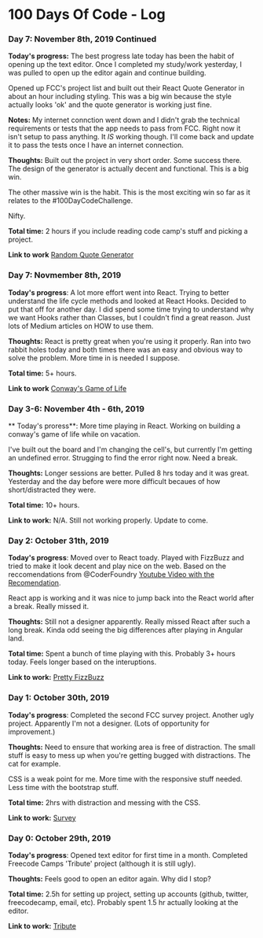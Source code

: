 # 100 Days Of Code - Log

### Day 7: November 8th, 2019 Continued
**Today's progress:** The best progress late today has been the habit of opening up the text editor. Once I completed my study/work yesterday, I was pulled to open up the editor again and continue building.

Opened up FCC's project list and built out their React Quote Generator in about an hour including styling. This was a big win because the style actually looks 'ok' and the quote generator is working just fine.

**Notes:** My internet connction went down and I didn't grab the technical requirements or tests that the app needs to pass from FCC. Right now it isn't setup to pass anything. It _IS_ working though. I'll come back and update it to pass the tests once I have an internet connection.

**Thoughts:** Built out the project in very short order. Some success there. The design of the generator is actually decent and functional. This is a big win.

The other massive win is the habit. This is the most exciting win so far as it relates to the #100DayCodeChallenge.

Nifty.

**Total time:** 2 hours if you include reading code camp's stuff and picking a project.

**Link to work** [Random Quote Generator](https://mreasye.github.io/randomquotegen/)

### Day 7: Novmember 8th, 2019
**Today's progress**: A lot more effort went into React. Trying to better understand the life cycle methods and looked at React Hooks. Decided to put that off for another day. I did spend some time trying to understand why we want Hooks rather than Classes, but I couldn't find a great reason. Just lots of Medium articles on HOW to use them.

**Thoughts:** React is pretty great when you're using it properly. Ran into two rabbit holes today and both times there was an easy and obvious way to solve the problem. More time in is needed I suppose.

**Total time:** 5+ hours.

**Link to work** [Conway's Game of Life](https://mreasye.github.io/gameoflife/)

### Day 3-6: November 4th - 6th, 2019
** Today's proress**: More time playing in React. Working on building a conway's game of life while on vacation.

I've built out the board and I'm changing the cell's, but currently I'm getting an undefined error. Strugging to find the error right now. Need a break.

**Thoughts:** Longer sessions are better. Pulled 8 hrs today and it was great. Yesterday and the day before were more difficult becaues of how short/distracted they were.

**Total time:** 10+ hours.

**Link to work:** N/A. Still not working properly. Update to come.

### Day 2: October 31th, 2019
**Today's progress**: Moved over to React toady. Played with FizzBuzz and tried to make it look decent and play nice on the web. Based on the reccomendations from @CoderFoundry [Youtube Video with the Recomendation](https://t.co/c6Bf4WE5Cy?amp=1).

React app is working and it was nice to jump back into the React world after a break. Really missed it.

**Thoughts:** Still not a designer apparently. Really missed React after such a long break. Kinda odd seeing the big differences after playing in Angular land.

**Total time:** Spent a bunch of time playing with this. Probably 3+ hours today. Feels longer based on the interuptions.

**Link to work:** [Pretty FizzBuzz](https://mreasye.github.io/pretty-fizz-buzz/)

### Day 1: October 30th, 2019
**Today's progress**: Completed the second FCC survey project. Another ugly project. Apparently I'm not a designer. (Lots of opportunity for improvement.)

**Thoughts:** Need to ensure that working area is free of distraction. The small stuff is easy to mess up when you're getting bugged with distractions. The cat for example.

CSS is a weak point for me. More time with the responsive stuff needed. Less time with the bootstrap stuff.

**Total time:** 2hrs with distraction and messing with the CSS.

**Link to work:** [Survey](https://mreasye.github.io/SurveyForm/)

### Day 0: October 29th, 2019
**Today's progress**: Opened text editor for first time in a month. Completed Freecode Camps 'Tribute' project (although it is still ugly).

**Thoughts:** Feels good to open an editor again. Why did I stop? 

**Total time:** 2.5h for setting up project, setting up accounts (github, twitter, freecodecamp, email, etc). Probably spent 1.5 hr actually looking at the editor.

**Link to work:** [Tribute](https://mreasye.github.io/TributePage/)

<!-- ### Day 0: February 30, 2016 (Example 1)
##### (delete me or comment me out)

**Today's Progress**: Fixed CSS, worked on canvas functionality for the app.

**Thoughts:** I really struggled with CSS, but, overall, I feel like I am slowly getting better at it. Canvas is still new for me, but I managed to figure out some basic functionality.

**Link to work:** [Calculator App](http://www.example.com)

### Day 0: February 30, 2016 (Example 2)
##### (delete me or comment me out)

**Today's Progress**: Fixed CSS, worked on canvas functionality for the app.

**Thoughts**: I really struggled with CSS, but, overall, I feel like I am slowly getting better at it. Canvas is still new for me, but I managed to figure out some basic functionality.

**Link(s) to work**: [Calculator App](http://www.example.com)


### Day 1: June 27, Monday

**Today's Progress**: I've gone through many exercises on FreeCodeCamp.

**Thoughts** I've recently started coding, and it's a great feeling when I finally solve an algorithm challenge after a lot of attempts and hours spent.

**Link(s) to work**
1. [Find the Longest Word in a String](https://www.freecodecamp.com/challenges/find-the-longest-word-in-a-string)
2. [Title Case a Sentence](https://www.freecodecamp.com/challenges/title-case-a-sentence) -->
